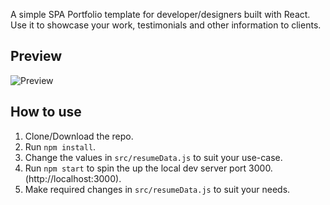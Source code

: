 A simple SPA Portfolio template for developer/designers built with React. Use it to showcase your work, testimonials and other information to clients.

## Preview

![Preview](https://image.ibb.co/e5uBf0/Capture.png)

## How to use

1. Clone/Download the repo.
2. Run `npm install`.
3. Change the values in `src/resumeData.js` to suit your use-case.
4. Run `npm start` to spin the up the local dev server port 3000.(http://localhost:3000).
5. Make required changes in `src/resumeData.js` to suit your needs.
